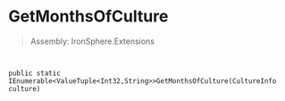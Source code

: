 ﻿

# GetMonthsOfCulture

> Assembly: IronSphere.Extensions



```


public static IEnumerable<ValueTuple<Int32,String>>GetMonthsOfCulture(CultureInfo culture)
```